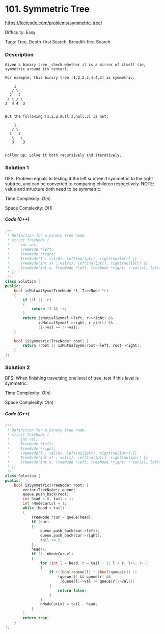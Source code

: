 # 101. Symmetric Tree

<https://leetcode.com/problems/symmetric-tree/>

Difficulty: Easy

Tags: Tree, Depth-first Search, Breadth-first Search

### Description
```plain
Given a binary tree, check whether it is a mirror of itself (ie, symmetric around its center).

For example, this binary tree [1,2,2,3,4,4,3] is symmetric:

    1
   / \
  2   2
 / \ / \
3  4 4  3
 

But the following [1,2,2,null,3,null,3] is not:

    1
   / \
  2   2
   \   \
   3    3
 

Follow up: Solve it both recursively and iteratively.
```

### Solution 1
DFS. Problem equals to testing if the left subtree if symmetric to the right subtree, and can be converted to comparing children respectively. NOTE: value and structure both need to be symmetric.

Time Complexity: $O(n)$

Space Complexity: $O(1)$

##### Code (C++)
```cpp
/**
 * Definition for a binary tree node.
 * struct TreeNode {
 *     int val;
 *     TreeNode *left;
 *     TreeNode *right;
 *     TreeNode() : val(0), left(nullptr), right(nullptr) {}
 *     TreeNode(int x) : val(x), left(nullptr), right(nullptr) {}
 *     TreeNode(int x, TreeNode *left, TreeNode *right) : val(x), left(left), right(right) {}
 * };
 */
class Solution {
public:
    bool isMutualSymm(TreeNode *l, TreeNode *r)
    {
        if (!l || !r)
        {
            return !l && !r;
        }
        return isMutualSymm(l->left, r->right) &&
               isMutualSymm(l->right, r->left) &&
               (l->val == r->val);
    }
    
    bool isSymmetric(TreeNode* root) {
        return !root || isMutualSymm(root->left, root->right);
    }
};
```

### Solution 2
BFS. When finishing traversing one level of tree, test if this level is symmetric.

Time Complexity: $O(n)$

Space Complexity: $O(n)$

##### Code (C++)
```cpp
/**
 * Definition for a binary tree node.
 * struct TreeNode {
 *     int val;
 *     TreeNode *left;
 *     TreeNode *right;
 *     TreeNode() : val(0), left(nullptr), right(nullptr) {}
 *     TreeNode(int x) : val(x), left(nullptr), right(nullptr) {}
 *     TreeNode(int x, TreeNode *left, TreeNode *right) : val(x), left(left), right(right) {}
 * };
 */
class Solution {
public:
    bool isSymmetric(TreeNode* root) {
        vector<TreeNode*> queue;
        queue.push_back(root);
        int head = 0, tail = 1;
        int nNodeCurLvl = 1;
        while (head < tail)
        {
            TreeNode *cur = queue[head];
            if (cur)
            {
                queue.push_back(cur->left);
                queue.push_back(cur->right);
                tail += 2;
            }
            head++;
            if (!--nNodeCurLvl)
            {
                for (int l = head, r = tail - 1; l < r; l++, r--)
                {
                    if (((bool)queue[l] ^ (bool)queue[r]) ||
                        (queue[l] && queue[r] &&
                         (queue[l]->val != queue[r]->val)))
                    {
                        return false;
                    }
                }
                nNodeCurLvl = tail - head;
            }
        }
        return true;
    }
};
```
